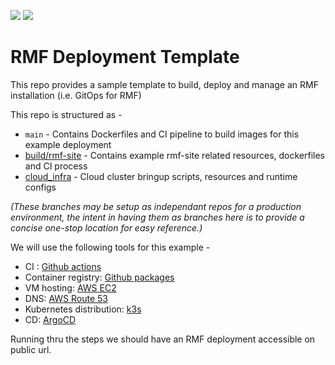 ![](https://github.com/open-rmf/rmf_deployment_template/workflows/Docker%20Image%20CI/badge.svg)
![](https://github.com/open-rmf/rmf_deployment_template/workflows/rmf-site-ci/badge.svg)

# RMF Deployment Template
This repo provides a sample template to build, deploy and manage an RMF installation (i.e. GitOps for RMF)

This repo is structured as -
- `main` - Contains Dockerfiles and CI pipeline to build images for this example deployment
- [build/rmf-site](https://github.com/open-rmf/rmf_deployment_template/tree/build/rmf-site) - Contains example rmf-site related resources, dockerfiles and CI process
- [cloud_infra](https://github.com/open-rmf/rmf_deployment_template/tree/cloud_infra) - Cloud cluster bringup scripts, resources and runtime configs

_(These branches may be setup as independant repos for a production environment, the intent in having them as branches here is to provide a concise one-stop location for easy reference.)_

We will use the following tools for this example -
- CI : [Github actions](https://github.com/features/actions)
- Container registry: [Github packages](https://github.com/features/packages)
- VM hosting: [AWS EC2](https://aws.amazon.com/ec2/)
- DNS: [AWS Route 53](https://aws.amazon.com/route53/)
- Kubernetes distribution: [k3s](https://k3s.io) 
- CD: [ArgoCD](https://argoproj.github.io/cd)

Running thru the steps we should have an RMF deployment accessible on public url.
